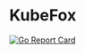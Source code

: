 # KubeFox

[![Go Report Card](https://goreportcard.com/badge/github.com/xigxog/kubefox)](https://goreportcard.com/report/github.com/xigxog/kubefox)
